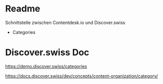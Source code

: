 # Readme

Schnittstelle zwischen Contentdesk.io und Discover.swiss

* Categories


# Discover.swiss Doc

https://demo.discover.swiss/categories

https://docs.discover.swiss/dev/concepts/content-organization/category/


